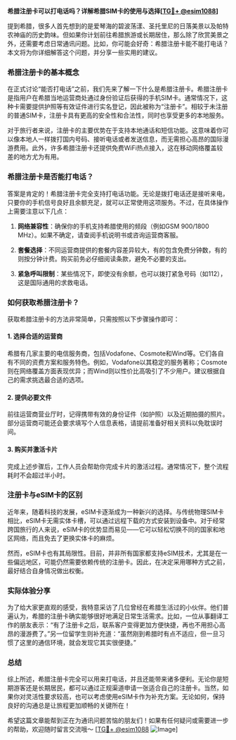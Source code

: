 **希腊注册卡可以打电话吗？详解希腊SIM卡的使用与选择[[TG💪+ @esim1088](https://t.me/s/esim1088)]**

提到希腊，很多人首先想到的是爱琴海的碧波荡漾、圣托里尼的日落美景以及帕特农神庙的历史韵味。但如果你计划前往希腊旅游或长期居住，那么除了欣赏美景之外，还需要考虑日常通讯问题。比如，你可能会好奇：希腊注册卡能不能打电话？本文将为你详细解答这个问题，并分享一些实用的建议。

### 希腊注册卡的基本概念

在正式讨论“能否打电话”之前，我们先来了解一下什么是希腊注册卡。希腊注册卡是指用户在希腊当地运营商处通过身份验证后获得的手机SIM卡。通常情况下，这种卡需要提供护照等有效证件进行实名登记，因此被称为“注册卡”。相较于未注册的普通SIM卡，注册卡具有更高的安全性和合法性，同时也享受更多的本地服务。

对于旅行者来说，注册卡的主要优势在于支持本地通话和短信功能。这意味着你可以像本地人一样拨打国内号码、接听电话或者发送信息，而无需担心高昂的国际漫游费用。此外，许多希腊注册卡还提供免费WiFi热点接入，这在移动网络覆盖较差的地方尤为有用。

### 希腊注册卡是否能打电话？

答案是肯定的！希腊注册卡完全支持打电话功能。无论是拨打电话还是接听来电，只要你的手机信号良好且余额充足，就可以正常使用这项服务。不过，在具体操作上需要注意以下几点：

1. **网络兼容性**：确保你的手机支持希腊使用的频段（例如GSM 900/1800 MHz）。如果不确定，请查阅手机说明书或咨询运营商客服。
   
2. **套餐选择**：不同运营商提供的套餐内容差异较大，有的包含免费分钟数，有的则按分钟计费。购买前务必仔细阅读条款，避免不必要的支出。

3. **紧急呼叫限制**：某些情况下，即使没有余额，也可以拨打紧急号码（如112），这是国际通用的求救电话。

### 如何获取希腊注册卡？

获取希腊注册卡的方法非常简单，只需按照以下步骤操作即可：

#### 1. 选择合适的运营商
希腊有几家主要的电信服务商，包括Vodafone、Cosmote和Wind等。它们各自有不同的资费方案和服务特色。例如，Vodafone以其稳定的服务著称；Cosmote则在网络覆盖方面表现优异；而Wind则以性价比高吸引了不少用户。建议根据自己的需求挑选最合适的选项。

#### 2. 提供必要文件
前往运营商营业厅时，记得携带有效的身份证件（如护照）以及近期拍摄的照片。部分运营商可能还会要求填写个人信息表格，请提前准备好相关资料以免耽误时间。

#### 3. 购买并激活卡片
完成上述步骤后，工作人员会帮助你完成卡片的激活过程。通常情况下，整个流程耗时不会超过半小时。

### 注册卡与eSIM卡的区别

近年来，随着科技的发展，eSIM卡逐渐成为一种新兴的选择。与传统物理SIM卡相比，eSIM卡无需实体卡槽，可以通过远程下载的方式安装到设备中。对于经常跨国旅行的人来说，eSIM卡的优势显而易见——它可以轻松切换不同的国家和地区网络，而且免去了更换实体卡的麻烦。

然而，eSIM卡也有其局限性。目前，并非所有国家都支持eSIM技术，尤其是在一些偏远地区，可能仍然需要依赖传统的注册卡。因此，在决定采用哪种方式之前，最好结合自身情况做出权衡。

### 实际体验分享

为了给大家更直观的感受，我特意采访了几位曾经在希腊生活过的小伙伴。他们普遍认为，希腊的注册卡确实能够很好地满足日常生活需求。比如，一位从事翻译工作的朋友表示：“有了注册卡之后，联系客户变得更加方便快捷，再也不用担心高昂的漫游费了。”另一位留学生则补充道：“虽然刚到希腊时有点不适应，但一旦习惯了这里的通信环境，就会发现它其实很便捷。”

### 总结

综上所述，希腊注册卡完全可以用来打电话，并且还能带来诸多便利。无论你是短期游客还是长期居民，都可以通过正规渠道申请一张适合自己的注册卡。当然，如果你对灵活性要求较高，也可以考虑使用eSIM卡作为补充方案。无论如何，保持良好的沟通总是让旅程更加顺畅的关键所在！

希望这篇文章能帮到正在为通讯问题苦恼的朋友们！如果有任何疑问或需要进一步的帮助，欢迎随时留言交流哦～ [[TG💪+ @esim1088](https://t.me/s/esim1088) ![Image](https://i.postimg.cc/4NQfJmqS/Snipaste-2025-05-13-00-14-12.png)]